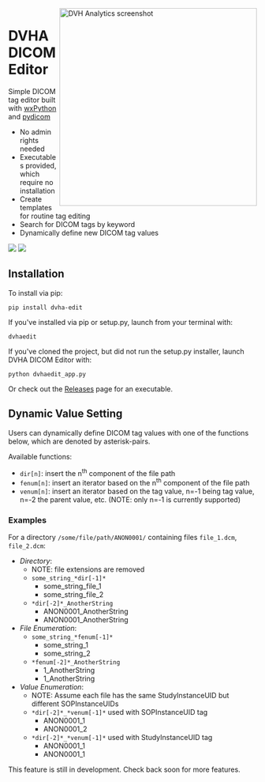 <img src='https://user-images.githubusercontent.com/4778878/77683755-e0f94000-6f66-11ea-958c-a94c5c895266.png' align='right' width='400' alt="DVH Analytics screenshot">  

# DVHA DICOM Editor
Simple DICOM tag editor built with [wxPython](https://github.com/wxWidgets/Phoenix) and [pydicom](https://github.com/pydicom/pydicom)  
* No admin rights needed
* Executables provided, which require no installation  
* Create templates for routine tag editing
* Search for DICOM tags by keyword
* Dynamically define new DICOM tag values

<a href="https://pypi.org/project/dvha-edit/">
        <img src="https://img.shields.io/pypi/v/dvha-edit.svg" /></a>
<a href="https://lgtm.com/projects/g/cutright/DVHA-DICOM-Editor/context:python">
        <img src="https://img.shields.io/lgtm/grade/python/g/cutright/DVHA-DICOM-Editor.svg?logo=lgtm&label=code%20quality" /></a>


Installation
---------
To install via pip:
```
pip install dvha-edit
```
If you've installed via pip or setup.py, launch from your terminal with:
```
dvhaedit
```
If you've cloned the project, but did not run the setup.py installer, launch DVHA DICOM Editor with:
```
python dvhaedit_app.py
```
Or check out the [Releases](https://github.com/cutright/DVHA-DICOM-Editor/releases) page for an executable.

Dynamic Value Setting
---------
Users can dynamically define DICOM tag values with one of the functions below, which are denoted by asterisk-pairs.

Available functions:
* `dir[n]`: insert the n<sup>th</sup> component of the file path
* `fenum[n]`: insert an iterator based on the  n<sup>th</sup> component of the file path
* `venum[n]`: insert an iterator based on the tag value, n=-1 being tag value, n=-2 the parent value, etc. 
(NOTE: only n=-1 is currently supported)

### Examples
For a directory `/some/file/path/ANON0001/` containing files `file_1.dcm`, `file_2.dcm`:
* *Directory*:
    * NOTE: file extensions are removed
    * `some_string_*dir[-1]*`
        * some_string_file_1
        * some_string_file_2
    * `*dir[-2]*_AnotherString`
        * ANON0001_AnotherString
        * ANON0001_AnotherString
* *File Enumeration*:
    * `some_string_*fenum[-1]*`
        * some_string_1
        * some_string_2
    * `*fenum[-2]*_AnotherString`
        * 1_AnotherString
        * 1_AnotherString
* *Value Enumeration*:
    * NOTE: Assume each file has the same StudyInstanceUID but different SOPInstanceUIDs
    * `*dir[-2]*_*venum[-1]*` used with SOPInstanceUID tag
        * ANON0001_1
        * ANON0001_2
    * `*dir[-2]*_*venum[-1]*` used with StudyInstanceUID tag
        * ANON0001_1
        * ANON0001_1


This feature is still in development. Check back soon for more features.

